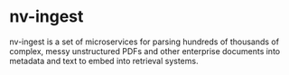 # nv-ingest
nv-ingest is a set of microservices for parsing hundreds of thousands of complex, messy unstructured PDFs and other enterprise documents into metadata and text to embed into retrieval systems.
